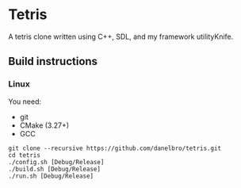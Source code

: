 # Tetris
A tetris clone written using C++, SDL, and my framework utilityKnife.

## Build instructions ##

### Linux ###

You need: 
* git
* CMake (3.27+)
* GCC

```
git clone --recursive https://github.com/danelbro/tetris.git
cd tetris
./config.sh [Debug/Release]
./build.sh [Debug/Release]
./run.sh [Debug/Release]
```
